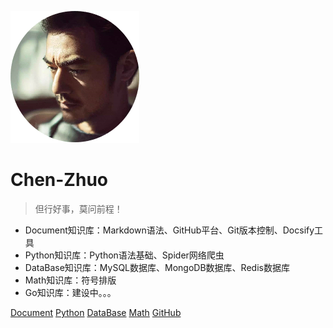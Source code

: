 ![logo](image/avatar.jpg)

# Chen-Zhuo

> 但行好事，莫问前程！

* Document知识库：Markdown语法、GitHub平台、Git版本控制、Docsify工具
* Python知识库：Python语法基础、Spider网络爬虫
* DataBase知识库：MySQL数据库、MongoDB数据库、Redis数据库
* Math知识库：符号排版
* Go知识库：建设中。。。

[Document](https://chen-zhuo.github.io/Document/) [Python](https://chen-zhuo.github.io/Python/) [DataBase](https://chen-zhuo.github.io/DataBase/) [Math](https://chen-zhuo.github.io/Math/) [GitHub](https://github.com/chen-zhuo)